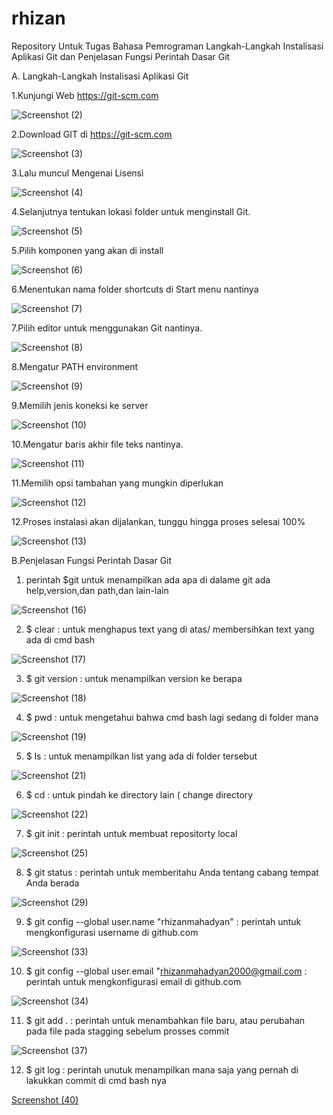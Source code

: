 # rhizan
Repository Untuk Tugas Bahasa Pemrograman
Langkah-Langkah Instalisasi Aplikasi Git dan Penjelasan Fungsi Perintah Dasar Git

A. Langkah-Langkah Instalisasi Aplikasi Git

1.Kunjungi Web https://git-scm.com

![Screenshot (2)](https://user-images.githubusercontent.com/56858095/67612860-17bd0580-f7d1-11e9-9f83-e4e0265113b1.png) 

2.Download GIT di https://git-scm.com

![Screenshot (3)](https://user-images.githubusercontent.com/56858095/67612898-7da98d00-f7d1-11e9-9be9-02c70f67931b.png)

3.Lalu muncul Mengenai Lisensi

![Screenshot (4)](https://user-images.githubusercontent.com/56858095/67612920-a9c50e00-f7d1-11e9-91b4-30aff066cb0a.png)

4.Selanjutnya tentukan lokasi folder untuk menginstall Git.

![Screenshot (5)](https://user-images.githubusercontent.com/56858095/67612937-c5c8af80-f7d1-11e9-8b97-a827497116d6.png)

5.Pilih komponen yang akan di install

![Screenshot (6)](https://user-images.githubusercontent.com/56858095/67612947-dbd67000-f7d1-11e9-8c24-f04211b4ed7a.png)

6.Menentukan nama folder shortcuts di Start menu nantinya

![Screenshot (7)](https://user-images.githubusercontent.com/56858095/67612952-edb81300-f7d1-11e9-851f-7ed6076bbb36.png)

7.Pilih editor untuk menggunakan Git nantinya.

![Screenshot (8)](https://user-images.githubusercontent.com/56858095/67612969-150ee000-f7d2-11e9-9b5a-7b0824f423eb.png)

8.Mengatur PATH environment

![Screenshot (9)](https://user-images.githubusercontent.com/56858095/67612979-2f48be00-f7d2-11e9-9183-c4d99c7fa91a.png)

9.Memilih jenis koneksi ke server

![Screenshot (10)](https://user-images.githubusercontent.com/56858095/67612983-412a6100-f7d2-11e9-8615-4576b0492610.png)

10.Mengatur baris akhir file teks nantinya.

![Screenshot (11)](https://user-images.githubusercontent.com/56858095/67612994-65863d80-f7d2-11e9-925e-0fe740ceeb7d.png)

11.Memilih opsi tambahan yang mungkin diperlukan

![Screenshot (12)](https://user-images.githubusercontent.com/56858095/67613004-7cc52b00-f7d2-11e9-8a12-2097cb9206e2.png)

12.Proses instalasi akan dijalankan, tunggu hingga proses selesai 100%

![Screenshot (13)](https://user-images.githubusercontent.com/56858095/67613012-8ea6ce00-f7d2-11e9-99c4-1c3250e23ce3.png)

B.Penjelasan Fungsi Perintah Dasar Git

1. perintah $git untuk menampilkan ada apa di dalame git ada help,version,dan path,dan lain-lain

![Screenshot (16)](https://user-images.githubusercontent.com/56858095/67613039-ec3b1a80-f7d2-11e9-95f5-8d0ee1c70ccf.png)

2. $ clear : untuk menghapus text yang di atas/ membersihkan text yang ada  di cmd bash

![Screenshot (17)](https://user-images.githubusercontent.com/56858095/67613051-18569b80-f7d3-11e9-9bbb-6e26b2415d51.png)

3. $ git version : untuk menampilkan version ke berapa 

![Screenshot (18)](https://user-images.githubusercontent.com/56858095/67613059-358b6a00-f7d3-11e9-96ed-1ca1c5990748.png)

4. $ pwd : untuk mengetahui bahwa cmd bash lagi sedang di folder mana

![Screenshot (19)](https://user-images.githubusercontent.com/56858095/67613102-a92d7700-f7d3-11e9-8bca-90467b435068.png)

5. $ ls : untuk menampilkan list yang ada di folder tersebut

![Screenshot (21)](https://user-images.githubusercontent.com/56858095/67613125-2ce76380-f7d4-11e9-9e48-863e59a9c698.png)

6. $ cd : untuk pindah ke directory lain ( change directory

![Screenshot (22)](https://user-images.githubusercontent.com/56858095/67613136-4be5f580-f7d4-11e9-80d3-54f86ba0dfc6.png)

7. $ git init : perintah untuk membuat repositorty local

![Screenshot (25)](https://user-images.githubusercontent.com/56858095/67613161-86e82900-f7d4-11e9-89de-4cce223b0077.png)

8. $  git status : perintah untuk memberitahu Anda tentang cabang tempat Anda berada

![Screenshot (29)](https://user-images.githubusercontent.com/56858095/67613188-d4649600-f7d4-11e9-96af-db52c665c17e.png)

9. $ git config --global user.name "rhizanmahadyan" : perintah untuk mengkonfigurasi username di github.com

![Screenshot (33)](https://user-images.githubusercontent.com/56858095/67613218-302f1f00-f7d5-11e9-90e7-b32c9071f66b.png)

10. $ git config --global user.email "rhizanmahadyan2000@gmail.com : perintah untuk mengkonfigurasi email di github.com

![Screenshot (34)](https://user-images.githubusercontent.com/56858095/67613230-59e84600-f7d5-11e9-848b-5051e568ed8b.png)

11. $ git add . : perintah untuk menambahkan file baru, atau perubahan pada file pada stagging sebelum prosses commit

![Screenshot (37)](https://user-images.githubusercontent.com/56858095/67613249-97e56a00-f7d5-11e9-90a1-d8dd09f9413f.png)

12. $ git log : perintah unutuk menampilkan mana saja yang pernah di lakukkan commit di cmd bash nya 

[Screenshot (40)](https://user-images.githubusercontent.com/56858095/67613273-c400eb00-f7d5-11e9-91be-62da86472921.png)



